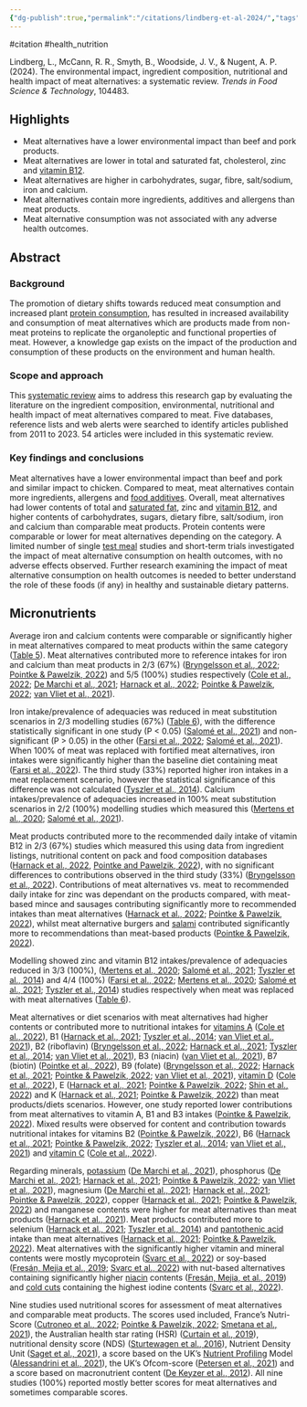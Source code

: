 ```yaml
---
{"dg-publish":true,"permalink":"/citations/lindberg-et-al-2024/","tags":["#citation","#health_nutrition"],"created":"2025-10-23T17:42:46.064+01:00","updated":"2025-10-23T18:06:08.918+01:00"}
---
```


#citation #health_nutrition 

Lindberg, L., McCann, R. R., Smyth, B., Woodside, J. V., & Nugent, A. P. (2024). The environmental impact, ingredient composition, nutritional and health impact of meat alternatives: a systematic review. _Trends in Food Science & Technology_, 104483.

## Highlights
- Meat alternatives have a lower environmental impact than beef and pork products.
- Meat alternatives are lower in total and saturated fat, cholesterol, zinc and [vitamin B12](https://www.sciencedirect.com/topics/food-science/vitamin-b12 "Learn more about vitamin B12 from ScienceDirect's AI-generated Topic Pages").
- Meat alternatives are higher in carbohydrates, sugar, fibre, salt/sodium, iron and calcium.
- Meat alternatives contain more ingredients, additives and allergens than meat products.
- Meat alternative consumption was not associated with any adverse health outcomes.

## Abstract

### Background
The promotion of dietary shifts towards reduced meat consumption and increased plant [protein consumption](https://www.sciencedirect.com/topics/agricultural-and-biological-sciences/protein-intake "Learn more about protein consumption from ScienceDirect's AI-generated Topic Pages"), has resulted in increased availability and consumption of meat alternatives which are products made from non-meat proteins to replicate the organoleptic and functional properties of meat. However, a knowledge gap exists on the impact of the production and consumption of these products on the environment and human health.

### Scope and approach
This [systematic review](https://www.sciencedirect.com/topics/agricultural-and-biological-sciences/systematic-review "Learn more about systematic review from ScienceDirect's AI-generated Topic Pages") aims to address this research gap by evaluating the literature on the ingredient composition, environmental, nutritional and health impact of meat alternatives compared to meat. Five databases, reference lists and web alerts were searched to identify articles published from 2011 to 2023. 54 articles were included in this systematic review.

### Key findings and conclusions
Meat alternatives have a lower environmental impact than beef and pork and similar impact to chicken. Compared to meat, meat alternatives contain more ingredients, allergens and [food additives](https://www.sciencedirect.com/topics/food-science/food-additive "Learn more about food additives from ScienceDirect's AI-generated Topic Pages"). Overall, meat alternatives had lower contents of total and [saturated fat](https://www.sciencedirect.com/topics/agricultural-and-biological-sciences/saturated-fatty-acid "Learn more about saturated fat from ScienceDirect's AI-generated Topic Pages"), zinc and [vitamin B12](https://www.sciencedirect.com/topics/agricultural-and-biological-sciences/vitamin-b12 "Learn more about vitamin B12 from ScienceDirect's AI-generated Topic Pages"), and higher contents of carbohydrates, sugars, dietary fibre, salt/sodium, iron and calcium than comparable meat products. Protein contents were comparable or lower for meat alternatives depending on the category. A limited number of single [test meal](https://www.sciencedirect.com/topics/agricultural-and-biological-sciences/test-meal "Learn more about test meal from ScienceDirect's AI-generated Topic Pages") studies and short-term trials investigated the impact of meat alternative consumption on health outcomes, with no adverse effects observed. Further research examining the impact of meat alternative consumption on health outcomes is needed to better understand the role of these foods (if any) in healthy and sustainable dietary patterns.

## Micronutrients
Average iron and calcium contents were comparable or significantly higher in meat alternatives compared to meat products within the same category ([Table 5](https://www.sciencedirect.com/science/article/pii/S0924224424001596#tbl5)). Meat alternatives contributed more to reference intakes for iron and calcium than meat products in 2/3 (67%) ([Bryngelsson et al., 2022](https://www.sciencedirect.com/science/article/pii/S0924224424001596#bib17); [Pointke & Pawelzik, 2022](https://www.sciencedirect.com/science/article/pii/S0924224424001596#bib90)) and 5/5 (100%) studies respectively ([Cole et al., 2022](https://www.sciencedirect.com/science/article/pii/S0924224424001596#bib22); [De Marchi et al., 2021](https://www.sciencedirect.com/science/article/pii/S0924224424001596#bib30); [Harnack et al., 2022](https://www.sciencedirect.com/science/article/pii/S0924224424001596#bib46); [Pointke & Pawelzik, 2022](https://www.sciencedirect.com/science/article/pii/S0924224424001596#bib90); [van Vliet et al., 2021](https://www.sciencedirect.com/science/article/pii/S0924224424001596#bib110)).

Iron intake/prevalence of adequacies was reduced in meat substitution scenarios in 2/3 modelling studies (67%) ([Table 6](https://www.sciencedirect.com/science/article/pii/S0924224424001596#tbl6)), with the difference statistically significant in one study (P < 0.05) ([Salomé et al., 2021](https://www.sciencedirect.com/science/article/pii/S0924224424001596#bib96)) and non-significant (P > 0.05) in the other ([Farsi et al., 2022](https://www.sciencedirect.com/science/article/pii/S0924224424001596#bib37); [Salomé et al., 2021](https://www.sciencedirect.com/science/article/pii/S0924224424001596#bib96)). When 100% of meat was replaced with fortified meat alternatives, iron intakes were significantly higher than the baseline diet containing meat ([Farsi et al., 2022](https://www.sciencedirect.com/science/article/pii/S0924224424001596#bib37)). The third study (33%) reported higher iron intakes in a meat replacement scenario, however the statistical significance of this difference was not calculated ([Tyszler et al., 2014](https://www.sciencedirect.com/science/article/pii/S0924224424001596#bib107)). Calcium intakes/prevalence of adequacies increased in 100% meat substitution scenarios in 2/2 (100%) modelling studies which measured this ([Mertens et al., 2020](https://www.sciencedirect.com/science/article/pii/S0924224424001596#bib70); [Salomé et al., 2021](https://www.sciencedirect.com/science/article/pii/S0924224424001596#bib96)).

Meat products contributed more to the recommended daily intake of vitamin B12 in 2/3 (67%) studies which measured this using data from ingredient listings, nutritional content on pack and food composition databases ([Harnack et al., 2022](https://www.sciencedirect.com/science/article/pii/S0924224424001596#bib46), [Pointke and Pawelzik, 2022](https://www.sciencedirect.com/science/article/pii/S0924224424001596#bib90)), with no significant differences to contributions observed in the third study (33%) ([Bryngelsson et al., 2022](https://www.sciencedirect.com/science/article/pii/S0924224424001596#bib17)). Contributions of meat alternatives vs. meat to recommended daily intake for zinc was dependant on the products compared, with meat-based mince and sausages contributing significantly more to recommended intakes than meat alternatives ([Harnack et al., 2022](https://www.sciencedirect.com/science/article/pii/S0924224424001596#bib46); [Pointke & Pawelzik, 2022](https://www.sciencedirect.com/science/article/pii/S0924224424001596#bib90)), whilst meat alternative burgers and [salami](https://www.sciencedirect.com/topics/food-science/salami "Learn more about salami from ScienceDirect's AI-generated Topic Pages") contributed significantly more to recommendations than meat-based products ([Pointke & Pawelzik, 2022](https://www.sciencedirect.com/science/article/pii/S0924224424001596#bib90)).

Modelling showed zinc and vitamin B12 intakes/prevalence of adequacies reduced in 3/3 (100%), ([Mertens et al., 2020](https://www.sciencedirect.com/science/article/pii/S0924224424001596#bib70); [Salomé et al., 2021](https://www.sciencedirect.com/science/article/pii/S0924224424001596#bib96); [Tyszler et al., 2014](https://www.sciencedirect.com/science/article/pii/S0924224424001596#bib107)) and 4/4 (100%) ([Farsi et al., 2022](https://www.sciencedirect.com/science/article/pii/S0924224424001596#bib37); [Mertens et al., 2020](https://www.sciencedirect.com/science/article/pii/S0924224424001596#bib70); [Salomé et al., 2021](https://www.sciencedirect.com/science/article/pii/S0924224424001596#bib96); [Tyszler et al., 2014](https://www.sciencedirect.com/science/article/pii/S0924224424001596#bib107)) studies respectively when meat was replaced with meat alternatives ([Table 6](https://www.sciencedirect.com/science/article/pii/S0924224424001596#tbl6)).

Meat alternatives or diet scenarios with meat alternatives had higher contents or contributed more to nutritional intakes for [vitamins A](https://www.sciencedirect.com/topics/agricultural-and-biological-sciences/retinol "Learn more about vitamins A from ScienceDirect's AI-generated Topic Pages") ([Cole et al., 2022](https://www.sciencedirect.com/science/article/pii/S0924224424001596#bib22)), B1 ([Harnack et al., 2021](https://www.sciencedirect.com/science/article/pii/S0924224424001596#bib47); [Tyszler et al., 2014](https://www.sciencedirect.com/science/article/pii/S0924224424001596#bib107); [van Vliet et al., 2021](https://www.sciencedirect.com/science/article/pii/S0924224424001596#bib110)), B2 (riboflavin) ([Bryngelsson et al., 2022](https://www.sciencedirect.com/science/article/pii/S0924224424001596#bib17); [Harnack et al., 2021](https://www.sciencedirect.com/science/article/pii/S0924224424001596#bib47); [Tyszler et al., 2014](https://www.sciencedirect.com/science/article/pii/S0924224424001596#bib107); [van Vliet et al., 2021](https://www.sciencedirect.com/science/article/pii/S0924224424001596#bib110)), B3 (niacin) ([van Vliet et al., 2021](https://www.sciencedirect.com/science/article/pii/S0924224424001596#bib110)), B7 (biotin) ([Pointke et al., 2022](https://www.sciencedirect.com/science/article/pii/S0924224424001596#bib89)), B9 (folate) ([Bryngelsson et al., 2022](https://www.sciencedirect.com/science/article/pii/S0924224424001596#bib17); [Harnack et al., 2021](https://www.sciencedirect.com/science/article/pii/S0924224424001596#bib47); [Pointke & Pawelzik, 2022](https://www.sciencedirect.com/science/article/pii/S0924224424001596#bib90); [van Vliet et al., 2021](https://www.sciencedirect.com/science/article/pii/S0924224424001596#bib110)), [vitamin D](https://www.sciencedirect.com/topics/food-science/vitamin-d "Learn more about vitamin D from ScienceDirect's AI-generated Topic Pages") ([Cole et al., 2022](https://www.sciencedirect.com/science/article/pii/S0924224424001596#bib22)), E ([Harnack et al., 2021](https://www.sciencedirect.com/science/article/pii/S0924224424001596#bib47); [Pointke & Pawelzik, 2022](https://www.sciencedirect.com/science/article/pii/S0924224424001596#bib90); [Shin et al., 2022](https://www.sciencedirect.com/science/article/pii/S0924224424001596#bib98)) and K ([Harnack et al., 2021](https://www.sciencedirect.com/science/article/pii/S0924224424001596#bib47); [Pointke & Pawelzik, 2022](https://www.sciencedirect.com/science/article/pii/S0924224424001596#bib90)) than meat products/diets scenarios. However, one study reported lower contributions from meat alternatives to vitamin A, B1 and B3 intakes ([Pointke & Pawelzik, 2022](https://www.sciencedirect.com/science/article/pii/S0924224424001596#bib90)). Mixed results were observed for content and contribution towards nutritional intakes for vitamins B2 ([Pointke & Pawelzik, 2022](https://www.sciencedirect.com/science/article/pii/S0924224424001596#bib90)), B6 ([Harnack et al., 2021](https://www.sciencedirect.com/science/article/pii/S0924224424001596#bib47); [Pointke & Pawelzik, 2022](https://www.sciencedirect.com/science/article/pii/S0924224424001596#bib90); [Tyszler et al., 2014](https://www.sciencedirect.com/science/article/pii/S0924224424001596#bib107); [van Vliet et al., 2021](https://www.sciencedirect.com/science/article/pii/S0924224424001596#bib110)) and [vitamin C](https://www.sciencedirect.com/topics/agricultural-and-biological-sciences/ascorbic-acid "Learn more about vitamin C from ScienceDirect's AI-generated Topic Pages") ([Cole et al., 2022](https://www.sciencedirect.com/science/article/pii/S0924224424001596#bib22)).

Regarding minerals, [potassium](https://www.sciencedirect.com/topics/food-science/potassium "Learn more about potassium from ScienceDirect's AI-generated Topic Pages") ([De Marchi et al., 2021](https://www.sciencedirect.com/science/article/pii/S0924224424001596#bib30)), phosphorus ([De Marchi et al., 2021](https://www.sciencedirect.com/science/article/pii/S0924224424001596#bib30); [Harnack et al., 2021](https://www.sciencedirect.com/science/article/pii/S0924224424001596#bib47); [Pointke & Pawelzik, 2022](https://www.sciencedirect.com/science/article/pii/S0924224424001596#bib90); [van Vliet et al., 2021](https://www.sciencedirect.com/science/article/pii/S0924224424001596#bib110)), magnesium ([De Marchi et al., 2021](https://www.sciencedirect.com/science/article/pii/S0924224424001596#bib30); [Harnack et al., 2021](https://www.sciencedirect.com/science/article/pii/S0924224424001596#bib47); [Pointke & Pawelzik, 2022](https://www.sciencedirect.com/science/article/pii/S0924224424001596#bib90)), copper ([Harnack et al., 2021](https://www.sciencedirect.com/science/article/pii/S0924224424001596#bib47); [Pointke & Pawelzik, 2022](https://www.sciencedirect.com/science/article/pii/S0924224424001596#bib90)) and manganese contents were higher for meat alternatives than meat products ([Harnack et al., 2021](https://www.sciencedirect.com/science/article/pii/S0924224424001596#bib47)). Meat products contributed more to selenium ([Harnack et al., 2021](https://www.sciencedirect.com/science/article/pii/S0924224424001596#bib47); [Tyszler et al., 2014](https://www.sciencedirect.com/science/article/pii/S0924224424001596#bib107)) and [pantothenic acid](https://www.sciencedirect.com/topics/agricultural-and-biological-sciences/pantothenic-acid "Learn more about pantothenic acid from ScienceDirect's AI-generated Topic Pages") intake than meat alternatives ([Harnack et al., 2021](https://www.sciencedirect.com/science/article/pii/S0924224424001596#bib47); [Pointke & Pawelzik, 2022](https://www.sciencedirect.com/science/article/pii/S0924224424001596#bib90)). Meat alternatives with the significantly higher vitamin and mineral contents were mostly mycoprotein ([Svarc et al., 2022](https://www.sciencedirect.com/science/article/pii/S0924224424001596#bib102)) or soy-based ([Fresán, Mejia et al., 2019](https://www.sciencedirect.com/science/article/pii/S0924224424001596#bib40); [Svarc et al., 2022](https://www.sciencedirect.com/science/article/pii/S0924224424001596#bib102)) with nut-based alternatives containing significantly higher [niacin](https://www.sciencedirect.com/topics/agricultural-and-biological-sciences/niacin "Learn more about niacin from ScienceDirect's AI-generated Topic Pages") contents ([Fresán, Mejia, et al., 2019](https://www.sciencedirect.com/science/article/pii/S0924224424001596#bib40)) and [cold cuts](https://www.sciencedirect.com/topics/food-science/luncheon-meats "Learn more about cold cuts from ScienceDirect's AI-generated Topic Pages") containing the highest iodine contents ([Svarc et al., 2022](https://www.sciencedirect.com/science/article/pii/S0924224424001596#bib102)).

Nine studies used nutritional scores for assessment of meat alternatives and comparable meat products. The scores used included, France’s Nutri-Score ([Cutroneo et al., 2022](https://www.sciencedirect.com/science/article/pii/S0924224424001596#bib26); [Pointke & Pawelzik, 2022](https://www.sciencedirect.com/science/article/pii/S0924224424001596#bib90); [Smetana et al., 2021](https://www.sciencedirect.com/science/article/pii/S0924224424001596#bib100)), the Australian health star rating (HSR) ([Curtain et al., 2019](https://www.sciencedirect.com/science/article/pii/S0924224424001596#bib25)), nutritional density score (NDS) ([Sturtewagen et al., 2016](https://www.sciencedirect.com/science/article/pii/S0924224424001596#bib101)), Nutrient Density Unit ([Saget et al., 2021](https://www.sciencedirect.com/science/article/pii/S0924224424001596#bib95)), a score based on the UK’s [Nutrient Profiling](https://www.sciencedirect.com/topics/food-science/nutrient-profiling "Learn more about Nutrient Profiling from ScienceDirect's AI-generated Topic Pages") Model ([Alessandrini et al., 2021](https://www.sciencedirect.com/science/article/pii/S0924224424001596#bib3)), the UK’s Ofcom-score ([Petersen et al., 2021](https://www.sciencedirect.com/science/article/pii/S0924224424001596#bib86)) and a score based on macronutrient content ([De Keyzer et al., 2012](https://www.sciencedirect.com/science/article/pii/S0924224424001596#bib29)). All nine studies (100%) reported mostly better scores for meat alternatives and sometimes comparable scores.